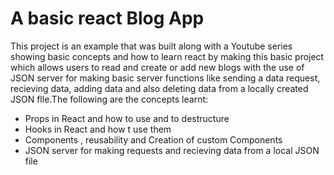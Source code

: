 # A basic react Blog App

This project is an example that was built along with a Youtube series showing basic concepts 
and how to learn react by making this basic project which allows users to read and create or add new blogs 
with the use of JSON server for making basic server functions like sending a data request, recieving data, adding data and 
also deleting data from a locally created JSON flle.The following are the concepts learnt:

* Props in React and how to use and to destructure
* Hooks in React and how t use them
* Components , reusability and Creation of custom Components
* JSON server for making requests and recieving data from a local JSON file
